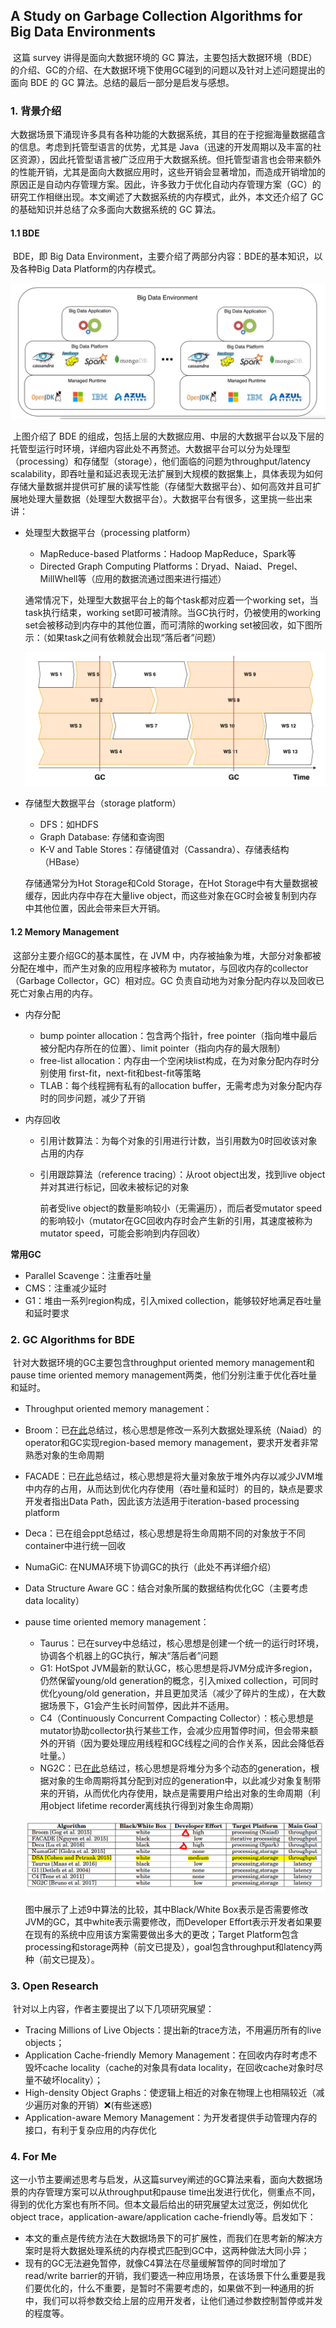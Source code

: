 ## A Study on Garbage Collection Algorithms for Big Data Environments    

​	这篇 survey 讲得是面向大数据环境的 GC 算法，主要包括大数据环境（BDE）的介绍、GC的介绍、在大数据环境下使用GC碰到的问题以及针对上述问题提出的面向 BDE 的 GC 算法。总结的最后一部分是启发与感想。

### 1. 背景介绍

​	大数据场景下涌现许多具有各种功能的大数据系统，其目的在于挖掘海量数据蕴含的信息。考虑到托管型语言的优势，尤其是 Java（迅速的开发周期以及丰富的社区资源），因此托管型语言被广泛应用于大数据系统。但托管型语言也会带来额外的性能开销，尤其是面向大数据应用时，这些开销会显著增加，而造成开销增加的原因正是自动内存管理方案。因此，许多致力于优化自动内存管理方案（GC）的研究工作相继出现。本文阐述了大数据系统的内存模式，此外，本文还介绍了 GC 的基础知识并总结了众多面向大数据系统的 GC 算法。

#### 1.1 BDE

​	BDE，即 Big Data Environment，主要介绍了两部分内容：BDE的基本知识，以及各种Big Data Platform的内存模式。

![](BDE.png)

​	上图介绍了 BDE 的组成，包括上层的大数据应用、中层的大数据平台以及下层的托管型运行时环境，详细内容此处不再赘述。大数据平台可以分为处理型（processing）和存储型（storage），他们面临的问题为throughput/latency scalability，即吞吐量和延迟表现无法扩展到大规模的数据集上，具体表现为如何存储大量数据并提供可扩展的读写性能（存储型大数据平台）、如何高效并且可扩展地处理大量数据（处理型大数据平台）。大数据平台有很多，这里挑一些出来讲：

- 处理型大数据平台（processing platform）

  - MapReduce-based Platforms：Hadoop MapReduce，Spark等
  - Directed Graph Computing Platforms：Dryad、Naiad、Pregel、MillWhell等（应用的数据流通过图来进行描述）

  通常情况下，处理型大数据平台上的每个task都对应着一个working set，当task执行结束，working set即可被清除。当GC执行时，仍被使用的working set会被移动到内存中的其他位置，而可清除的working set被回收，如下图所示：（如果task之间有依赖就会出现“落后者”问题）

  ![](WS.png)

- 存储型大数据平台（storage platform）

  - DFS：如HDFS
  - Graph Database: 存储和查询图
  - K-V and Table Stores：存储键值对（Cassandra）、存储表结构（HBase）

  存储通常分为Hot Storage和Cold Storage，在Hot Storage中有大量数据被缓存，因此内存中存在大量live object，而这些对象在GC时会被复制到内存中其他位置，因此会带来巨大开销。

#### 1.2 Memory Management

​	这部分主要介绍GC的基本属性，在 JVM 中，内存被抽象为堆，大部分对象都被分配在堆中，而产生对象的应用程序被称为 mutator，与回收内存的collector（Garbage Collector，GC）相对应。GC 负责自动地为对象分配内存以及回收已死亡对象占用的内存。

- 内存分配

  - bump pointer allocation：包含两个指针，free pointer（指向堆中最后被分配内存所在的位置）、limit pointer（指向内存的最大限制）
  - free-list allocation：内存由一个空闲块list构成，在为对象分配内存时分别使用 first-fit，next-fit和best-fit等策略
  - TLAB：每个线程拥有私有的allocation buffer，无需考虑为对象分配内存时的同步问题，减少了开销

- 内存回收

  - 引用计数算法：为每个对象的引用进行计数，当引用数为0时回收该对象占用的内存

  - 引用跟踪算法（reference tracing）：从root object出发，找到live object并对其进行标记，回收未被标记的对象

    前者受live object的数量影响较小（无需遍历），而后者受mutator speed 的影响较小（mutator在GC回收内存时会产生新的引用，其速度被称为mutator speed，可能会影响到内存回收）

**常用GC**

- Parallel Scavenge：注重吞吐量
- CMS：注重减少延时
- G1：堆由一系列region构成，引入mixed collection，能够较好地满足吞吐量和延时要求

### 2. GC Algorithms for BDE

​	针对大数据环境的GC主要包含throughput oriented memory management和pause time oriented memory management两类，他们分别注重于优化吞吐量和延时。

-  Throughput oriented memory management：

  - Broom：已[在此](./broom_con.md)总结过，核心思想是修改一系列大数据处理系统（Naiad）的operator和GC实现region-based memory management，要求开发者非常熟悉对象的生命周期
  - FACADE：已[在此](./facade_con.md)总结过，核心思想是将大量对象放于堆外内存以减少JVM堆中内存的占用，从而达到优化内存使用（吞吐量和延时）的目的，缺点是要求开发者指出Data Path，因此该方法适用于iteration-based processing platform
  - Deca：已在组会ppt总结过，核心思想是将生命周期不同的对象放于不同container中进行统一回收
  - NumaGiC: 在NUMA环境下协调GC的执行（此处不再详细介绍）
  - Data Structure Aware GC：结合对象所属的数据结构优化GC（主要考虑data locality）

- pause time oriented memory management：

  - Taurus：已在survey中总结过，核心思想是创建一个统一的运行时环境，协调各个机器上的GC执行，解决“落后者”问题
  - G1: HotSpot JVM最新的默认GC，核心思想是将JVM分成许多region，仍然保留young/old generation的概念，引入mixed collection，可同时优化young/old generation，并且更加灵活（减少了碎片的生成），在大数据场景下，G1会产生长时间暂停，因此并不适用。
  - C4（Continuously Concurrent Compacting Collector）：核心思想是mutator协助collector执行某些工作，会减少应用暂停时间，但会带来额外的开销（因为要处理应用线程和GC线程之间的合作关系，因此会降低吞吐量。）
  - NG2C：已[在此](./NG2C_con.md)总结过，核心思想是将堆分为多个动态的generation，根据对象的生命周期将其分配到对应的generation中，以此减少对象复制带来的开销，从而优化内存使用，缺点是需要用户给出对象的生命周期（利用object lifetime recorder离线执行得到对象生命周期）

  ![](algorithm.png)

  图中展示了上述9中算法的比较，其中Black/White Box表示是否需要修改JVM的GC，其中white表示需要修改，而Developer Effort表示开发者如果要在现有的系统中应用该方案需要做出多大的更改；Target Platform包含processing和storage两种（前文已提及），goal包含throughput和latency两种（前文已提及）。

### 3. Open Research

​	针对以上内容，作者主要提出了以下几项研究展望：

- Tracing Millions of Live Objects：提出新的trace方法，不用遍历所有的live objects；
- Application Cache-friendly Memory Management：在回收内存时考虑不毁坏cache locality（cache的对象具有data locality，在回收cache对象时尽量不破坏locality）；
- High-density Object Graphs：使逻辑上相近的对象在物理上也相隔较近（减少遍历对象的开销）:x:(有些迷惑)
- Application-aware Memory Management：为开发者提供手动管理内存的接口，有利于复杂应用的内存优化

### 4. For Me

​	这一小节主要阐述思考与启发，从这篇survey阐述的GC算法来看，面向大数据场景的内存管理方案可以从throughput和pause time出发进行优化，侧重点不同，得到的优化方案也有所不同。但本文最后给出的研究展望太过宽泛，例如优化object trace，application-aware/application cache-friendly等。启发如下：

- 本文的重点是传统方法在大数据场景下的可扩展性，而我们在思考新的解决方案时是将大数据处理系统的内存模式匹配到GC中，这两种做法大同小异；
- 现有的GC无法避免暂停，就像C4算法在尽量缓解暂停的同时增加了read/write barrier的开销，我们要选一种应用场景，在该场景下什么重要是我们要优化的，什么不重要，是暂时不需要考虑的，如果做不到一种通用的折中，我们可以将参数交给上层的应用开发者，让他们通过参数控制暂停或并发的程度等。

